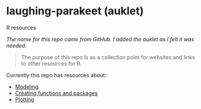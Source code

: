 # laughing-parakeet (auklet)
R resources

*The name for this repo came from GitHub. I added the auklet as I felt it was needed.*

> The purpose of this repo is as a collection point for websites and links to other resources for R.

Currently this repo has resources about:
- [Modeling](../master/Modeling.md)
- [Creating functions and packages](../master/Functions.md)
- [Plotting](../master/Plotting.md)
